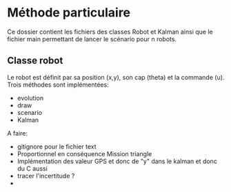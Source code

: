 # Méthode particulaire
Ce dossier contient les fichiers des classes Robot et Kalman ainsi que le fichier main permettant de lancer le scénario pour n robots.

## Classe robot
Le robot est définit par sa position (x,y), son cap (theta) et la commande (u).
Trois méthodes sont implémentées:
- evolution
- draw
- scenario
- Kalman



A faire:
* gitignore pour le fichier text
* Proportionnel en conséquence Mission triangle
* Implémentation des valeur GPS et donc de "y" dans le kalman  et donc du C aussi
* tracer l'incertitude ?
* 
